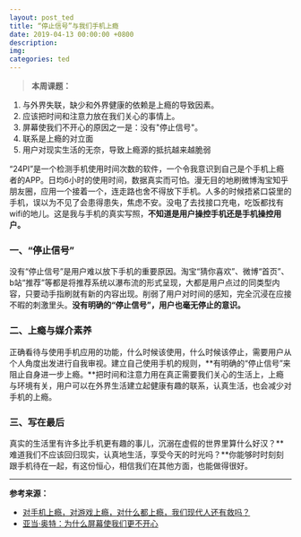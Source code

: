 ```yaml
---
layout: post_ted
title: “停止信号”与我们手机上瘾
date: 2019-04-13 00:00:00 +0800
description:
img:
categories: ted
---
```


> **本周课题：**
1. 与外界失联，缺少和外界健康的依赖是上瘾的导致因素。
2. 应该把时间和注意力放在我们关心的事情上。
3. 屏幕使我们不开心的原因之一是：没有"停止信号"。
4. 联系是上瘾的对立面
5. 用户对现实生活的无奈，导致上瘾源的抵抗越来越脆弱

“24PI”是一个检测手机使用时间次数的软件，一个令我意识到自己是个手机上瘾者的APP。日均6小时的使用时间，数据真实而可怕。漫无目的地刷微博淘宝知乎朋友圈，应用一个接着一个，连走路也舍不得放下手机。人多的时候捂紧口袋里的手机，误以为不见了会患得患失，焦虑不安。没电了去找接口充电，吃饭都找有wifi的地儿。这是我与手机的真实写照，**不知道是用户操控手机还是手机操控用户。**

### 一、“停止信号”
没有“停止信号”是用户难以放下手机的重要原因。淘宝“猜你喜欢”、微博“首页”、b站“推荐”等都是将推荐系统以瀑布流的形式呈现，大都是用户点过的同类型内容，只要动手指刷就有新的内容出现。削弱了用户对时间的感知，完全沉浸在应接不暇的刺激里头。**没有明确的“停止信号”，用户也毫无停止的意识。**

### 二、上瘾与媒介素养
正确看待与使用手机应用的功能，什么时候该使用，什么时候该停止，需要用户从个人角度出发进行自我审视。建立自己使用手机的规则，**有明确的“停止信号”来阻止自身进一步上瘾。**把时间和注意力用在真正需要我们关心的生活上，上瘾与环境有关，用户可以在外界生活建立起健康有趣的联系，认真生活，也会减少对手机的上瘾。

### 三、写在最后
真实的生活里有许多比手机更有趣的事儿，沉溺在虚假的世界里算什么好汉？**难道我们不应该回归现实，认真地生活，享受今天的时光吗？**你能够时时刻刻跟手机待在一起，有这份恒心，相信我们在其他方面，也能做得很好。

------------

**参考来源：**

* [对手机上瘾，对游戏上瘾，对什么都上瘾，我们现代人还有救吗？](http://baijiahao.baidu.com/s?id=1598138077016375091&wfr=spider&for=pc)
* [亚当·奥特：为什么屏幕使我们更不开心](https://www.ted.com/talks/adam_alter_why_our_screens_make_us_less_happy?&language=zh-CN)